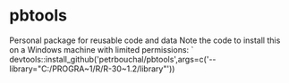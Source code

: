 pbtools
=======

Personal package for reusable code and data
Note the code to install this on a Windows machine with limited permissions:
` devtools::install_github('petrbouchal/pbtools',args=c('--library=\"C:/PROGRA~1/R/R-30~1.2/library\"'))
